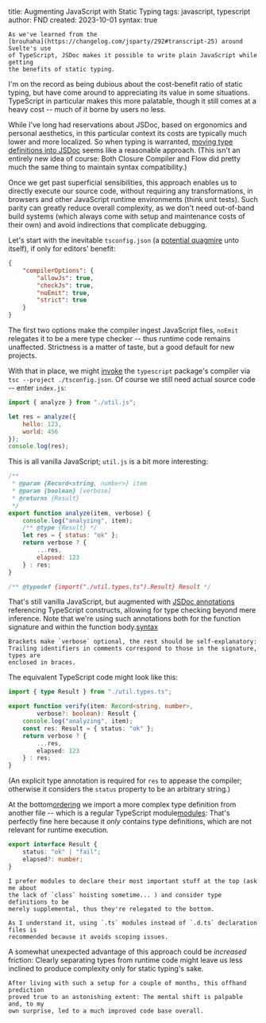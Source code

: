title: Augmenting JavaScript with Static Typing
tags: javascript, typescript
author: FND
created: 2023-10-01
syntax: true

```intro
As we've learned from the
[brouhaha](https://changelog.com/jsparty/292#transcript-25) around Svelte's use
of TypeScript, JSDoc makes it possible to write plain JavaScript while getting
the benefits of static typing.
```

I'm on the record as being dubious about the cost-benefit ratio of static
typing, but have come around to appreciating its value in some situations.
TypeScript in particular makes this more palatable, though it still comes at a
heavy cost -- much of it borne by users no less.

While I've long had reservations about JSDoc, based on ergonomics and personal
aesthetics, in this particular context its costs are typically much lower and
more localized. So when typing is warranted,
[moving type definitions into JSDoc](https://alexharri.com/blog/jsdoc-as-an-alternative-typescript-syntax)
seems like a reasonable approach. (This isn't an entirely new idea of course:
Both Closure Compiler and Flow did pretty much the same thing to maintain syntax
compatibility.)

Once we get past superficial sensibilities, this approach enables us to directly
execute our source code, without requiring any transformations, in browsers and
other JavaScript runtime environments (think unit tests). Such parity can
greatly reduce overall complexity, as we don't need out-of-band build systems
(which always come with setup and maintenance costs of their own) and avoid
indirections that complicate debugging.

Let's start with the inevitable `tsconfig.json` (a
[potential quagmire](https://docs.deno.com/runtime/manual/advanced/typescript/configuration)
unto itself), if only for editors' benefit:

```json
{
    "compilerOptions": {
        "allowJs": true,
        "checkJs": true,
        "noEmit": true,
        "strict": true
    }
}
```

The first two options make the compiler ingest JavaScript files, `noEmit`
relegates it to be a mere type checker -- thus runtime code remains unaffected.
Strictness is a matter of taste, but a good default for new projects.

With that in place, we might [invoke](page://articles/banishing-npm) the
`typescript` package's compiler via `tsc --project ./tsconfig.json`. Of course
we still need actual source code -- enter `index.js`:

```javascript
import { analyze } from "./util.js";

let res = analyze({
    hello: 123,
    world: 456
});
console.log(res);
```

This is all vanilla JavaScript; `util.js` is a bit more interesting:


```javascript
/**
 * @param {Record<string, number>} item
 * @param {boolean} [verbose]
 * @returns {Result}
 */
export function analyze(item, verbose) {
    console.log("analyzing", item);
    /** @type {Result} */
    let res = { status: "ok" };
    return verbose ? {
        ...res,
        elapsed: 123
    } : res;
}

/** @typedef {import("./util.types.ts").Result} Result */
```

That's still vanilla JavaScript, but augmented with
[JSDoc annotations](https://www.typescriptlang.org/docs/handbook/jsdoc-supported-types.html)
referencing TypeScript constructs, allowing for type checking beyond mere
inference. Note that we're using such annotations both for the function
signature and within the function body.[syntax](footnote://)

```footnote syntax
Brackets make `verbose` optional, the rest should be self-explanatory:
Trailing identifiers in comments correspond to those in the signature, types are
enclosed in braces.
```

The equivalent TypeScript code might look like this:

```typescript
import { type Result } from "./util.types.ts";

export function verify(item: Record<string, number>,
        verbose?: boolean): Result {
    console.log("analyzing", item);
    const res: Result = { status: "ok" };
    return verbose ? {
        ...res,
        elapsed: 123
    } : res;
}
```

(An explicit type annotation is required for `res` to appease the compiler;
otherwise it considers the `status` property to be an arbitrary string.)

At the bottom[ordering](footnote://) we import a more complex type definition
from another file -- which is a regular TypeScript module[modules](footnote://):
That's perfectly fine here because it _only_ contains type definitions, which
are not relevant for runtime execution.

```typescript
export interface Result {
    status: "ok" | "fail";
    elapsed?: number;
}
```

```footnote ordering
I prefer modules to declare their most important stuff at the top (ask me about
the lack of `class` hoisting sometime... ) and consider type definitions to be
merely supplemental, thus they're relegated to the bottom.
```

```footnote modules
As I understand it, using `.ts` modules instead of `.d.ts` declaration files is
recommended because it avoids scoping issues.
```

A somewhat unexpected advantage of this approach could be _increased_ friction:
Clearly separating types from runtime code might leave us less inclined to
produce complexity only for static typing's sake.

```infobox
After living with such a setup for a couple of months, this offhand prediction
proved true to an astonishing extent: The mental shift is palpable and, to my
own surprise, led to a much improved code base overall.
```
